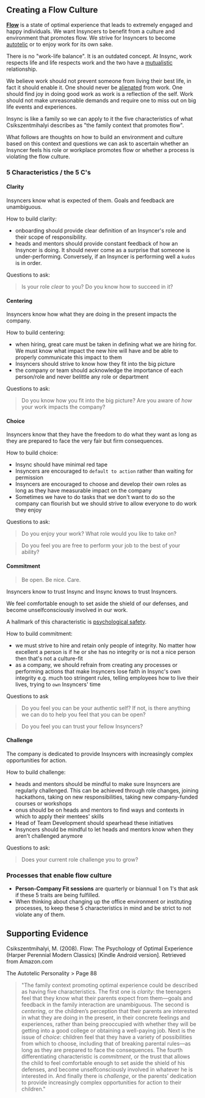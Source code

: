 ## Creating a Flow Culture

**[Flow](https://en.wikipedia.org/wiki/Flow_(psychology))** is a state of optimal experience that leads to extremely engaged and happy individuals.  We want Insyncers to benefit from a culture and environment that  promotes flow. We strive for Insyncers to become [autotelic](https://en.wikipedia.org/wiki/Autotelic#Flow) or to enjoy work for its own sake. 

There is no "work-life balance". It is an outdated concept. At 	Insync, work respects life and life respects work and the two have a [mutualistic](https://en.wikipedia.org/wiki/Mutualism_(biology)) relationship. 

We believe work should not prevent someone from living their best life, in fact it should enable it. One should never be [alienated](https://www.youtube.com/watch?v=PZ4VzhIuKCQ) from work. One should find joy in doing good work as work is a reflection of the self. Work should not make unreasonable demands and require one to miss out on big life events and experiences.

Insync is like a family so we can apply to it the five characteristics of what Csikszentmihalyi describes as "the family context that promotes flow".

What follows are thoughts on how to build an environment and culture based on this context and questions we can ask to ascertain whether an Insyncer feels his role or workplace promotes flow or whether a process is violating the flow culture. 


### 5 Characteristics / the 5 C's

#### Clarity

Insyncers know what is expected of them. Goals and feedback are unambiguous.

How to build clarity:

* onboarding should provide clear definition of an Insyncer's role and their scope of responsibility.
* heads and mentors should provide constant feedback of how an Insyncer is doing. It should never come as a surprise that someone is under-performing. Conversely, if an Insyncer is performing well a `kudos` is in order.

Questions to ask:

> Is your role *clear* to you? Do you know how to succeed in it?

#### Centering

Insyncers know how what they are doing in the present impacts the company.

How to build centering:  

* when hiring, great care must be taken in defining what we are hiring for. We must know what impact the new hire will have and be able to properly communicate this impact to them
* Insyncers should strive to know how they fit into the big picture
* the company or team should acknowledge the importance of each person/role and never belittle any role or department

Questions to ask:

> Do you know how you fit into the big picture? Are you aware of *how* your work impacts the company? 

#### Choice

Insyncers know that they have the freedom to do what they want as long as they are prepared to face the very fair but firm consequences. 

How to build choice:

* Insync should have minimal red tape
* Insyncers are encouraged to `default to action` rather than waiting for permission
* Insyncers are encouraged to choose and develop their own roles as long as they have measurable impact on the company
* Sometimes we have to do tasks that we don't want to do so the company can flourish but we should strive to allow everyone to do work they enjoy

Questions to ask:

> Do you enjoy your work? What role would you like to take on?

> Do you feel you are free to perform your job to the best of your ability?

#### Commitment

> Be open. Be nice. Care.

Insyncers know to trust Insync and Insync knows to trust Insyncers.

We  feel comfortable enough to set aside the shield of our defenses, and become unselfconsciously involved in our work.

A hallmark of this characteristic is [psychological safety](https://en.wikipedia.org/wiki/Psychological_safety). 

How to build commitment:

* we must strive to hire and retain only people of integrity. No matter how excellent a person is if he or she has no integrity or is not a nice person then that's not a culture-fit 
* as a company, we should refrain from creating any processes or performing actions that make Insyncers lose faith in Insync's own integrity e.g. much too stringent rules, telling employees how to live their lives, trying to `own` Insyncers' time

Questions to ask

> Do you feel you can be your authentic self? If not, is there anything we can do to help you feel that you can be open?

> Do you feel you can trust your fellow Insyncers?

#### Challenge

The company is dedicated to provide Insyncers with increasingly complex opportunities for action.

How to build challenge:

* heads and mentors should be mindful to make sure Insyncers are regularly challenged. This can be achieved through role changes, joining hackathons, taking on new responsibilities, taking new company-funded courses or workshops
* onus should be on heads and mentors to find ways and contexts in which to apply their mentees' skills
* Head of Team Development should spearhead these initiatives
* Insyncers should be mindful to let heads and mentors know when they aren't challenged anymore

Questions to ask:

> Does your current role challenge you to grow? 

### Processes that enable flow culture

* **Person-Company Fit sessions** are quarterly or biannual 1 on 1's that ask if these 5 traits are being fulfilled.
* When thinking about changing up the office environment or instituting processes, to keep these 5 characteristics in mind and be strict to not violate any of them.

## Supporting Evidence

Csikszentmihalyi, M. (2008). Flow: The Psychology of Optimal Experience (Harper Perennial Modern Classics) [Kindle Android version]. Retrieved from Amazon.com

The Autotelic Personality > Page 88

> "The family context promoting optimal experience could be described as having five characteristics. The first one is *clarity*: the teenagers feel that they know what their parents expect from them—goals and feedback in the family interaction are unambiguous. The second is *centering*, or the children’s perception that their parents are interested in what they are doing in the present, in their concrete feelings and experiences, rather than being preoccupied with whether they will be getting into a good college or obtaining a well-paying job. Next is the issue of *choice*: children feel that they have a variety of possibilities from which to choose, including that of breaking parental rules—as long as they are prepared to face the consequences. The fourth differentiating characteristic is *commitment*, or the trust that allows the child to feel comfortable enough to set aside the shield of his defenses, and become unselfconsciously involved in whatever he is interested in. And finally there is *challenge*, or the parents’ dedication to provide increasingly complex opportunities for action to their children."

